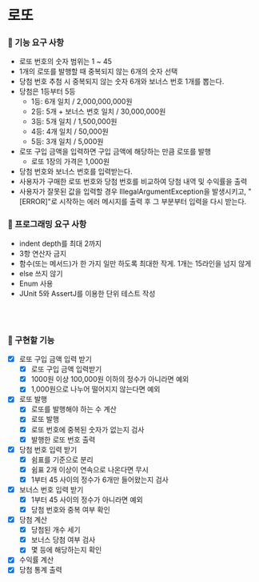 # 로또

### 🎯 기능 요구 사항
- 로또 번호의 숫자 범위는 1 ~ 45
- 1개의 로또를 발행할 때 중복되지 않는 6개의 숫자 선택
- 당첨 번호 추첨 시 중복되지 않는 숫자 6개와 보너스 번호 1개를 뽑는다.
- 당첨은 1등부터 5등
  - 1등: 6개 일치 / 2,000,000,000원
  - 2등: 5개 + 보너스 번호 일치 / 30,000,000원
  - 3등: 5개 일치 / 1,500,000원
  - 4등: 4개 일치 / 50,000원
  - 5등: 3개 일치 / 5,000원
- 로또 구입 금액을 입력하면 구입 금액에 해당하는 만큼 로또를 발행
  - 로또 1장의 가격은 1,000원
- 당첨 번호와 보너스 번호를 입력받는다.
- 사용자가 구매한 로또 번호와 당첨 번호를 비교하여 당첨 내역 및 수익률을 출력
- 사용자가 잘못된 값을 입력할 경우 IllegalArgumentException을 발생시키고, "[ERROR]"로 시작하는 에러 메시지를 출력 후 그 부분부터 입력을 다시 받는다.

### 🎯 프로그래밍 요구 사항
- indent depth를 최대 2까지
- 3항 연산자 금지
- 함수(또는 메서드)가 한 가지 일만 하도록 최대한 작게. 1개는 15라인을 넘지 않게
- else 쓰지 않기
- Enum 사용
- JUnit 5와 AssertJ를 이용한 단위 테스트 작성

<br><br>

### 🔧 구현할 기능
- [x] 로또 구입 금액 입력 받기
  - [x] 로또 구입 금액 입력받기
  - [x] 1000원 이상 100,000원 이하의 정수가 아니라면 예외
  - [x] 1,000원으로 나누어 떨어지지 않는다면 예외
- [x] 로또 발행
  - [x] 로또를 발행해야 하는 수 계산
  - [x] 로또 발행
  - [x] 로또 번호에 중복된 숫자가 없는지 검사
  - [x] 발행한 로또 번호 출력
- [x] 당첨 번호 입력 받기
  - [x] 쉼표를 기준으로 분리
  - [x] 쉼표 2개 이상이 연속으로 나온다면 무시
  - [x] 1부터 45 사이의 정수가 6개만 들어왔는지 검사
- [x] 보너스 번호 입력 받기
  - [x] 1부터 45 사이의 정수가 아니라면 예외
  - [x] 당첨 번호와 중복 여부 확인
- [x] 당첨 계산
  - [x] 당첨된 개수 세기
  - [x] 보너스 당첨 여부 검사
  - [x] 몇 등에 해당하는지 확인
- [x] 수익률 계산
- [x] 당첨 통계 출력
